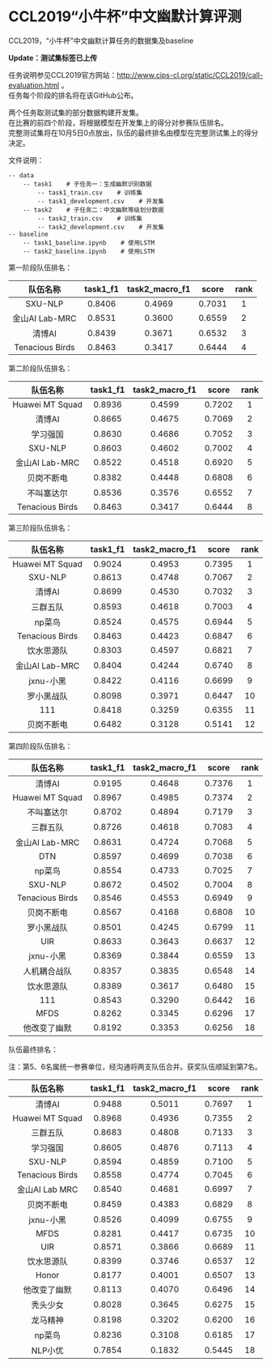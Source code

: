 # CCL2019“小牛杯”中文幽默计算评测
CCL2019，“小牛杯”中文幽默计算任务的数据集及baseline  

**Update：测试集标签已上传**

任务说明参见CCL2019官方网站：http://www.cips-cl.org/static/CCL2019/call-evaluation.html 。  
任务每个阶段的排名将在该GitHub公布。  

两个任务取测试集的部分数据构建开发集。  
在比赛的前四个阶段，将根据模型在开发集上的得分对参赛队伍排名。  
完整测试集将在10月5日0点放出，队伍的最终排名由模型在完整测试集上的得分决定。

文件说明：
```、
-- data
    -- task1    # 子任务一：生成幽默识别数据
        -- task1_train.csv    # 训练集
        -- task1_development.csv    # 开发集
    -- task2    # 子任务二：中文幽默等级划分数据
        -- task2_train.csv    # 训练集
        -- task2_development.csv    # 开发集
-- baseline
    -- task1_baseline.ipynb    # 使用LSTM
    -- task2_baseline.ipynb    # 使用LSTM
```  

第一阶段队伍排名：  

 | 队伍名称 | task1_f1  | task2_macro_f1 | score | rank |
 |:----:|:----:|:----:|:----:|:----:|
 | SXU-NLP | 0.8406 | 0.4969 | 0.7031 | 1 |
 | 金山AI Lab-MRC | 0.8531 | 0.3600 | 0.6559 | 2 |
 | 清博AI | 0.8439 | 0.3671 | 0.6532 | 3 |
 | Tenacious Birds | 0.8463 | 0.3417 | 0.6444 | 4 |  
 
第二阶段队伍排名：  

 | 队伍名称 | task1_f1  | task2_macro_f1 | score | rank |
 |:----:|:----:|:----:|:----:|:----:| 
 | Huawei MT Squad | 0.8936 | 0.4599 | 0.7202 | 1 |
 | 清博AI | 0.8665 | 0.4675 | 0.7069 | 2 |
 | 学习强国 | 0.8630 |  0.4686 | 0.7052 | 3 |
 | SXU-NLP | 0.8603|  0.4602 | 0.7002 | 4 |
 | 金山AI Lab-MRC | 0.8522 | 0.4518 | 0.6920 | 5 |
 | 贝岗不断电 | 0.8382 |  0.4448 | 0.6808 | 6 |
 | 不叫塞达尔 | 0.8536 |  0.3576 | 0.6552 | 7 |
 | Tenacious Birds | 0.8463 | 0.3417 | 0.6444 | 8 |

第三阶段队伍排名：

 | 队伍名称 | task1_f1  | task2_macro_f1 | score | rank |
 |:----:|:----:|:----:|:----:|:----:| 
 | Huawei MT Squad | 0.9024 | 0.4953 | 0.7395 | 1 |
 | SXU-NLP | 0.8613 | 0.4748 | 0.7067 | 2 |
 | 清博AI | 0.8699 | 0.4530 | 0.7032 | 3 |
 | 三群五队 | 0.8593 | 0.4618 | 0.7003 | 4 |
 | np菜鸟 | 0.8524 | 0.4575 | 0.6944 | 5 |
 | Tenacious Birds | 0.8463 | 0.4423 | 0.6847 | 6 |
 | 饮水思源队 | 0.8303 | 0.4597 | 0.6821 | 7 |
 | 金山AI Lab-MRC | 0.8404 | 0.4244 | 0.6740 | 8 |
 | jxnu-小黑 | 0.8422 | 0.4116 | 0.6699 | 9 |
 | 罗小黑战队 | 0.8098 | 0.3971 | 0.6447 | 10 |
 | 111 | 0.8418 | 0.3259 | 0.6355 | 11 |
 | 贝岗不断电 | 0.6482 | 0.3128 | 0.5141 | 12 |
 
 第四阶段队伍排名：
 
 | 队伍名称 | task1_f1  | task2_macro_f1 | score | rank |
 |:----:|:----:|:----:|:----:|:----:| 
 | 清博AI | 0.9195 | 0.4648 | 0.7376 | 1 |
 | Huawei MT Squad | 0.8967 | 0.4985 | 0.7374 | 2 |
 | 不叫塞达尔 | 0.8702 | 0.4894 | 0.7179 | 3 |
 | 三群五队 | 0.8726 | 0.4618 | 0.7083 | 4 |
 | 金山AI Lab-MRC | 0.8631 | 0.4724 | 0.7068|5|
 | DTN | 0.8597 | 0.4699 | 0.7038 | 6 |
 | np菜鸟 | 0.8554 | 0.4733 | 0.7025 | 7 |
 | SXU-NLP |  0.8672 | 0.4502 | 0.7004 | 8 |
 | Tenacious Birds | 0.8546 | 0.4553 | 0.6949 | 9 |
 | 贝岗不断电 | 0.8567 |  0.4168  | 0.6808|10 |
 | 罗小黑战队 | 0.8501 | 0.4245 | 0.6799 | 11 |
 | UIR | 0.8633 | 0.3643 | 0.6637 | 12 |
 | jxnu-小黑 | 0.8369 | 0.3844 | 0.6559 | 13 |
 | 人机耦合战队 | 0.8357 | 0.3835 | 0.6548 | 14 |
 | 饮水思源队 | 0.8389 | 0.3617 | 0.6480 | 15 |
 | 111 | 0.8543 | 0.3290 | 0.6442 | 16 |
 | MFDS | 0.8262 | 0.3345 | 0.6296 | 17 |
 | 他改变了幽默 | 0.8192 | 0.3353 | 0.6256 | 18 |
 
 队伍最终排名：
 
 注：第5、6名属统一参赛单位，经沟通将两支队伍合并。获奖队伍顺延到第7名。
 
 | 队伍名称 | task1_f1  | task2_macro_f1 | score | rank |
 |:----:|:----:|:----:|:----:|:----:| 
 | 清博AI          |0.9488|0.5011|0.7697|1|
 | Huawei MT Squad |0.8968|0.4936|0.7355|2|
 | 三群五队        |0.8683|0.4808|0.7133|3|
 | 学习强国        |0.8605|0.4876|0.7113|4|
 | SXU-NLP         |0.8594|0.4859|0.7100|5|
 | Tenacious Birds |0.8558|0.4774|0.7045|6|
 | 金山AI Lab MRC  |0.8540|0.4681|0.6997|7|
 | 贝岗不断电      |0.8459|0.4383|0.6829|8|
 | jxnu-小黑       |0.8526|0.4099|0.6755|9|
 | MFDS            |0.8281|0.4417|0.6735|10|
 | UIR             |0.8571|0.3866|0.6689|11|
 | 饮水思源队      |0.8399|0.3746|0.6537|12|
 | Honor			  |0.8177|0.4001|0.6507|13|
 | 他改变了幽默    |0.8113|0.4070|0.6496|14|
 | 秃头少女        |0.8028|0.3645|0.6275|15|
 | 龙马精神        |0.8198|0.3202|0.6200|16|
 | np菜鸟          |0.8236|0.3108|0.6185|17|
 | NLP小优         |0.7854|0.1832|0.5445|18|
